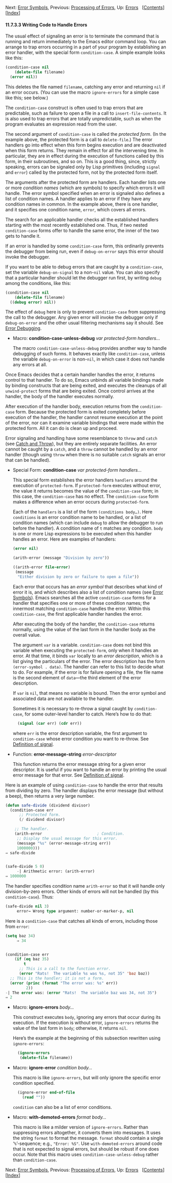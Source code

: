 

Next: [Error Symbols](Error-Symbols.html), Previous: [Processing of Errors](Processing-of-Errors.html), Up: [Errors](Errors.html)   \[[Contents](index.html#SEC_Contents "Table of contents")]\[[Index](Index.html "Index")]

#### 11.7.3.3 Writing Code to Handle Errors

The usual effect of signaling an error is to terminate the command that is running and return immediately to the Emacs editor command loop. You can arrange to trap errors occurring in a part of your program by establishing an error handler, with the special form `condition-case`. A simple example looks like this:

```lisp
(condition-case nil
    (delete-file filename)
  (error nil))
```

This deletes the file named `filename`, catching any error and returning `nil` if an error occurs. (You can use the macro `ignore-errors` for a simple case like this; see below.)

The `condition-case` construct is often used to trap errors that are predictable, such as failure to open a file in a call to `insert-file-contents`. It is also used to trap errors that are totally unpredictable, such as when the program evaluates an expression read from the user.

The second argument of `condition-case` is called the *protected form*. (In the example above, the protected form is a call to `delete-file`.) The error handlers go into effect when this form begins execution and are deactivated when this form returns. They remain in effect for all the intervening time. In particular, they are in effect during the execution of functions called by this form, in their subroutines, and so on. This is a good thing, since, strictly speaking, errors can be signaled only by Lisp primitives (including `signal` and `error`) called by the protected form, not by the protected form itself.

The arguments after the protected form are handlers. Each handler lists one or more *condition names* (which are symbols) to specify which errors it will handle. The error symbol specified when an error is signaled also defines a list of condition names. A handler applies to an error if they have any condition names in common. In the example above, there is one handler, and it specifies one condition name, `error`, which covers all errors.

The search for an applicable handler checks all the established handlers starting with the most recently established one. Thus, if two nested `condition-case` forms offer to handle the same error, the inner of the two gets to handle it.

If an error is handled by some `condition-case` form, this ordinarily prevents the debugger from being run, even if `debug-on-error` says this error should invoke the debugger.

If you want to be able to debug errors that are caught by a `condition-case`, set the variable `debug-on-signal` to a non-`nil` value. You can also specify that a particular handler should let the debugger run first, by writing `debug` among the conditions, like this:

```lisp
(condition-case nil
    (delete-file filename)
  ((debug error) nil))
```

The effect of `debug` here is only to prevent `condition-case` from suppressing the call to the debugger. Any given error will invoke the debugger only if `debug-on-error` and the other usual filtering mechanisms say it should. See [Error Debugging](Error-Debugging.html).

*   Macro: **condition-case-unless-debug** *var protected-form handlers…*

    The macro `condition-case-unless-debug` provides another way to handle debugging of such forms. It behaves exactly like `condition-case`, unless the variable `debug-on-error` is non-`nil`, in which case it does not handle any errors at all.

Once Emacs decides that a certain handler handles the error, it returns control to that handler. To do so, Emacs unbinds all variable bindings made by binding constructs that are being exited, and executes the cleanups of all `unwind-protect` forms that are being exited. Once control arrives at the handler, the body of the handler executes normally.

After execution of the handler body, execution returns from the `condition-case` form. Because the protected form is exited completely before execution of the handler, the handler cannot resume execution at the point of the error, nor can it examine variable bindings that were made within the protected form. All it can do is clean up and proceed.

Error signaling and handling have some resemblance to `throw` and `catch` (see [Catch and Throw](Catch-and-Throw.html)), but they are entirely separate facilities. An error cannot be caught by a `catch`, and a `throw` cannot be handled by an error handler (though using `throw` when there is no suitable `catch` signals an error that can be handled).

*   Special Form: **condition-case** *var protected-form handlers…*

    This special form establishes the error handlers `handlers` around the execution of `protected-form`. If `protected-form` executes without error, the value it returns becomes the value of the `condition-case` form; in this case, the `condition-case` has no effect. The `condition-case` form makes a difference when an error occurs during `protected-form`.

    Each of the `handlers` is a list of the form `(conditions body…)`. Here `conditions` is an error condition name to be handled, or a list of condition names (which can include `debug` to allow the debugger to run before the handler). A condition name of `t` matches any condition. `body` is one or more Lisp expressions to be executed when this handler handles an error. Here are examples of handlers:

    ```lisp
    (error nil)

    (arith-error (message "Division by zero"))

    ((arith-error file-error)
     (message
      "Either division by zero or failure to open a file"))
    ```

    Each error that occurs has an *error symbol* that describes what kind of error it is, and which describes also a list of condition names (see [Error Symbols](Error-Symbols.html)). Emacs searches all the active `condition-case` forms for a handler that specifies one or more of these condition names; the innermost matching `condition-case` handles the error. Within this `condition-case`, the first applicable handler handles the error.

    After executing the body of the handler, the `condition-case` returns normally, using the value of the last form in the handler body as the overall value.

    The argument `var` is a variable. `condition-case` does not bind this variable when executing the `protected-form`, only when it handles an error. At that time, it binds `var` locally to an *error description*, which is a list giving the particulars of the error. The error description has the form `(error-symbol . data)`. The handler can refer to this list to decide what to do. For example, if the error is for failure opening a file, the file name is the second element of `data`—the third element of the error description.

    If `var` is `nil`, that means no variable is bound. Then the error symbol and associated data are not available to the handler.

    Sometimes it is necessary to re-throw a signal caught by `condition-case`, for some outer-level handler to catch. Here’s how to do that:

    ```lisp
      (signal (car err) (cdr err))
    ```

    where `err` is the error description variable, the first argument to `condition-case` whose error condition you want to re-throw. See [Definition of signal](Signaling-Errors.html#Definition-of-signal).

<!---->

*   Function: **error-message-string** *error-descriptor*

    This function returns the error message string for a given error descriptor. It is useful if you want to handle an error by printing the usual error message for that error. See [Definition of signal](Signaling-Errors.html#Definition-of-signal).

Here is an example of using `condition-case` to handle the error that results from dividing by zero. The handler displays the error message (but without a beep), then returns a very large number.

```lisp
(defun safe-divide (dividend divisor)
  (condition-case err
      ;; Protected form.
      (/ dividend divisor)
```

```lisp
    ;; The handler.
    (arith-error                        ; Condition.
     ;; Display the usual message for this error.
     (message "%s" (error-message-string err))
     1000000)))
⇒ safe-divide
```

```lisp
```

```lisp
(safe-divide 5 0)
     -| Arithmetic error: (arith-error)
⇒ 1000000
```

The handler specifies condition name `arith-error` so that it will handle only division-by-zero errors. Other kinds of errors will not be handled (by this `condition-case`). Thus:

```lisp
(safe-divide nil 3)
     error→ Wrong type argument: number-or-marker-p, nil
```

Here is a `condition-case` that catches all kinds of errors, including those from `error`:

```lisp
(setq baz 34)
     ⇒ 34
```

```lisp
```

```lisp
(condition-case err
    (if (eq baz 35)
        t
      ;; This is a call to the function error.
      (error "Rats!  The variable %s was %s, not 35" 'baz baz))
  ;; This is the handler; it is not a form.
  (error (princ (format "The error was: %s" err))
         2))
-| The error was: (error "Rats!  The variable baz was 34, not 35")
⇒ 2
```

*   Macro: **ignore-errors** *body…*

    This construct executes `body`, ignoring any errors that occur during its execution. If the execution is without error, `ignore-errors` returns the value of the last form in `body`; otherwise, it returns `nil`.

    Here’s the example at the beginning of this subsection rewritten using `ignore-errors`:

    ```lisp
      (ignore-errors
       (delete-file filename))
    ```

<!---->

*   Macro: **ignore-error** *condition body…*

    This macro is like `ignore-errors`, but will only ignore the specific error condition specified.

    ```lisp
      (ignore-error end-of-file
        (read ""))
    ```

    `condition` can also be a list of error conditions.

<!---->

*   Macro: **with-demoted-errors** *format body…*

    This macro is like a milder version of `ignore-errors`. Rather than suppressing errors altogether, it converts them into messages. It uses the string `format` to format the message. `format` should contain a single ‘`%`’-sequence; e.g., `"Error: %S"`. Use `with-demoted-errors` around code that is not expected to signal errors, but should be robust if one does occur. Note that this macro uses `condition-case-unless-debug` rather than `condition-case`.

Next: [Error Symbols](Error-Symbols.html), Previous: [Processing of Errors](Processing-of-Errors.html), Up: [Errors](Errors.html)   \[[Contents](index.html#SEC_Contents "Table of contents")]\[[Index](Index.html "Index")]
